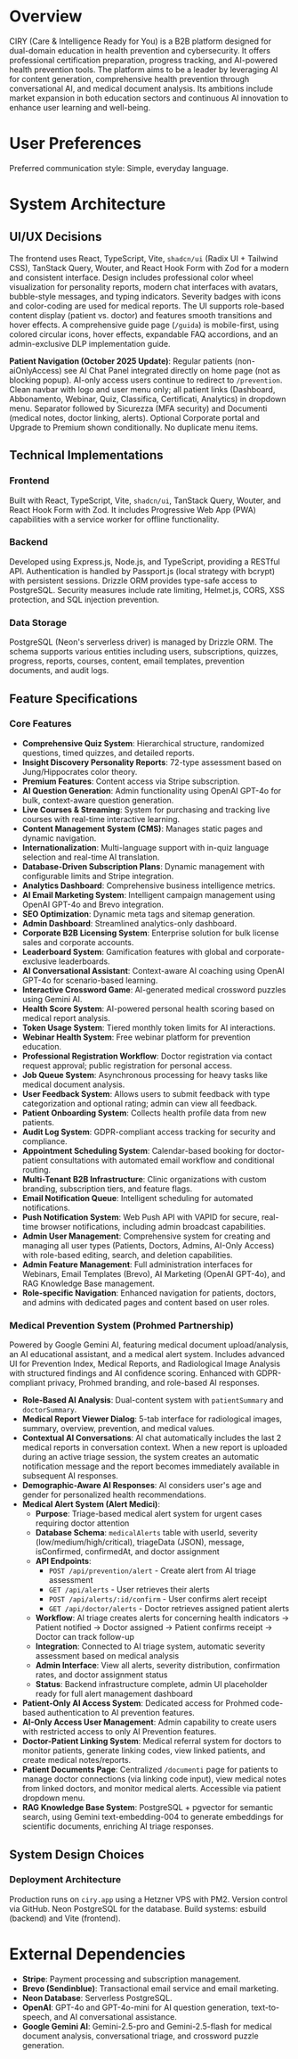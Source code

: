 # Overview

CIRY (Care & Intelligence Ready for You) is a B2B platform designed for dual-domain education in health prevention and cybersecurity. It offers professional certification preparation, progress tracking, and AI-powered health prevention tools. The platform aims to be a leader by leveraging AI for content generation, comprehensive health prevention through conversational AI, and medical document analysis. Its ambitions include market expansion in both education sectors and continuous AI innovation to enhance user learning and well-being.

# User Preferences

Preferred communication style: Simple, everyday language.

# System Architecture

## UI/UX Decisions

The frontend uses React, TypeScript, Vite, `shadcn/ui` (Radix UI + Tailwind CSS), TanStack Query, Wouter, and React Hook Form with Zod for a modern and consistent interface. Design includes professional color wheel visualization for personality reports, modern chat interfaces with avatars, bubble-style messages, and typing indicators. Severity badges with icons and color-coding are used for medical reports. The UI supports role-based content display (patient vs. doctor) and features smooth transitions and hover effects. A comprehensive guide page (`/guida`) is mobile-first, using colored circular icons, hover effects, expandable FAQ accordions, and an admin-exclusive DLP implementation guide.

**Patient Navigation (October 2025 Update)**: Regular patients (non-aiOnlyAccess) see AI Chat Panel integrated directly on home page (not as blocking popup). AI-only access users continue to redirect to `/prevention`. Clean navbar with logo and user menu only; all patient links (Dashboard, Abbonamento, Webinar, Quiz, Classifica, Certificati, Analytics) in dropdown menu. Separator followed by Sicurezza (MFA security) and Documenti (medical notes, doctor linking, alerts). Optional Corporate portal and Upgrade to Premium shown conditionally. No duplicate menu items.

## Technical Implementations

### Frontend
Built with React, TypeScript, Vite, `shadcn/ui`, TanStack Query, Wouter, and React Hook Form with Zod. It includes Progressive Web App (PWA) capabilities with a service worker for offline functionality.

### Backend
Developed using Express.js, Node.js, and TypeScript, providing a RESTful API. Authentication is handled by Passport.js (local strategy with bcrypt) with persistent sessions. Drizzle ORM provides type-safe access to PostgreSQL. Security measures include rate limiting, Helmet.js, CORS, XSS protection, and SQL injection prevention.

### Data Storage
PostgreSQL (Neon's serverless driver) is managed by Drizzle ORM. The schema supports various entities including users, subscriptions, quizzes, progress, reports, courses, content, email templates, prevention documents, and audit logs.

## Feature Specifications

### Core Features
- **Comprehensive Quiz System**: Hierarchical structure, randomized questions, timed quizzes, and detailed reports.
- **Insight Discovery Personality Reports**: 72-type assessment based on Jung/Hippocrates color theory.
- **Premium Features**: Content access via Stripe subscription.
- **AI Question Generation**: Admin functionality using OpenAI GPT-4o for bulk, context-aware question generation.
- **Live Courses & Streaming**: System for purchasing and tracking live courses with real-time interactive learning.
- **Content Management System (CMS)**: Manages static pages and dynamic navigation.
- **Internationalization**: Multi-language support with in-quiz language selection and real-time AI translation.
- **Database-Driven Subscription Plans**: Dynamic management with configurable limits and Stripe integration.
- **Analytics Dashboard**: Comprehensive business intelligence metrics.
- **AI Email Marketing System**: Intelligent campaign management using OpenAI GPT-4o and Brevo integration.
- **SEO Optimization**: Dynamic meta tags and sitemap generation.
- **Admin Dashboard**: Streamlined analytics-only dashboard.
- **Corporate B2B Licensing System**: Enterprise solution for bulk license sales and corporate accounts.
- **Leaderboard System**: Gamification features with global and corporate-exclusive leaderboards.
- **AI Conversational Assistant**: Context-aware AI coaching using OpenAI GPT-4o for scenario-based learning.
- **Interactive Crossword Game**: AI-generated medical crossword puzzles using Gemini AI.
- **Health Score System**: AI-powered personal health scoring based on medical report analysis.
- **Token Usage System**: Tiered monthly token limits for AI interactions.
- **Webinar Health System**: Free webinar platform for prevention education.
- **Professional Registration Workflow**: Doctor registration via contact request approval; public registration for personal access.
- **Job Queue System**: Asynchronous processing for heavy tasks like medical document analysis.
- **User Feedback System**: Allows users to submit feedback with type categorization and optional rating; admin can view all feedback.
- **Patient Onboarding System**: Collects health profile data from new patients.
- **Audit Log System**: GDPR-compliant access tracking for security and compliance.
- **Appointment Scheduling System**: Calendar-based booking for doctor-patient consultations with automated email workflow and conditional routing.
- **Multi-Tenant B2B Infrastructure**: Clinic organizations with custom branding, subscription tiers, and feature flags.
- **Email Notification Queue**: Intelligent scheduling for automated notifications.
- **Push Notification System**: Web Push API with VAPID for secure, real-time browser notifications, including admin broadcast capabilities.
- **Admin User Management**: Comprehensive system for creating and managing all user types (Patients, Doctors, Admins, AI-Only Access) with role-based editing, search, and deletion capabilities.
- **Admin Feature Management**: Full administration interfaces for Webinars, Email Templates (Brevo), AI Marketing (OpenAI GPT-4o), and RAG Knowledge Base management.
- **Role-specific Navigation**: Enhanced navigation for patients, doctors, and admins with dedicated pages and content based on user roles.

### Medical Prevention System (Prohmed Partnership)
Powered by Google Gemini AI, featuring medical document upload/analysis, an AI educational assistant, and a medical alert system. Includes advanced UI for Prevention Index, Medical Reports, and Radiological Image Analysis with structured findings and AI confidence scoring. Enhanced with GDPR-compliant privacy, Prohmed branding, and role-based AI responses.
- **Role-Based AI Analysis**: Dual-content system with `patientSummary` and `doctorSummary`.
- **Medical Report Viewer Dialog**: 5-tab interface for radiological images, summary, overview, prevention, and medical values.
- **Contextual AI Conversations**: AI chat automatically includes the last 2 medical reports in conversation context. When a new report is uploaded during an active triage session, the system creates an automatic notification message and the report becomes immediately available in subsequent AI responses.
- **Demographic-Aware AI Responses**: AI considers user's age and gender for personalized health recommendations.
- **Medical Alert System (Alert Medici)**:
  - **Purpose**: Triage-based medical alert system for urgent cases requiring doctor attention
  - **Database Schema**: `medicalAlerts` table with userId, severity (low/medium/high/critical), triageData (JSON), message, isConfirmed, confirmedAt, and doctor assignment
  - **API Endpoints**:
    - `POST /api/prevention/alert` - Create alert from AI triage assessment
    - `GET /api/alerts` - User retrieves their alerts
    - `POST /api/alerts/:id/confirm` - User confirms alert receipt
    - `GET /api/doctor/alerts` - Doctor retrieves assigned patient alerts
  - **Workflow**: AI triage creates alerts for concerning health indicators → Patient notified → Doctor assigned → Patient confirms receipt → Doctor can track follow-up
  - **Integration**: Connected to AI triage system, automatic severity assessment based on medical analysis
  - **Admin Interface**: View all alerts, severity distribution, confirmation rates, and doctor assignment status
  - **Status**: Backend infrastructure complete, admin UI placeholder ready for full alert management dashboard
- **Patient-Only AI Access System**: Dedicated access for Prohmed code-based authentication to AI prevention features.
- **AI-Only Access User Management**: Admin capability to create users with restricted access to only AI Prevention features.
- **Doctor-Patient Linking System**: Medical referral system for doctors to monitor patients, generate linking codes, view linked patients, and create medical notes/reports.
- **Patient Documents Page**: Centralized `/documenti` page for patients to manage doctor connections (via linking code input), view medical notes from linked doctors, and monitor medical alerts. Accessible via patient dropdown menu.
- **RAG Knowledge Base System**: PostgreSQL + pgvector for semantic search, using Gemini text-embedding-004 to generate embeddings for scientific documents, enriching AI triage responses.

## System Design Choices

### Deployment Architecture
Production runs on `ciry.app` using a Hetzner VPS with PM2. Version control via GitHub. Neon PostgreSQL for the database. Build systems: esbuild (backend) and Vite (frontend).

# External Dependencies

*   **Stripe**: Payment processing and subscription management.
*   **Brevo (Sendinblue)**: Transactional email service and email marketing.
*   **Neon Database**: Serverless PostgreSQL.
*   **OpenAI**: GPT-4o and GPT-4o-mini for AI question generation, text-to-speech, and AI conversational assistance.
*   **Google Gemini AI**: Gemini-2.5-pro and Gemini-2.5-flash for medical document analysis, conversational triage, and crossword puzzle generation.